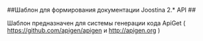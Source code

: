 ##Шаблон для формирования документации Joostina 2.* API ##

Шаблон предназначен для системы генерации кода ApiGet ( https://github.com/apigen/apigen и http://apigen.org )